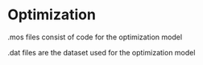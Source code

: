 # Optimization

.mos files consist of code for the optimization model

.dat files are the dataset used for the optimization model
